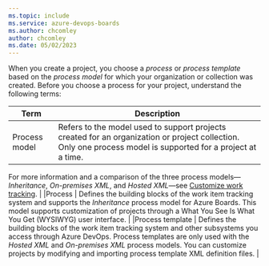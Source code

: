 ```yaml
---
ms.topic: include
ms.service: azure-devops-boards
ms.author: chcomley
author: chcomley
ms.date: 05/02/2023
---
```



When you create a project, you choose a *process* or *process template* based on the *process model* for which your organization or collection was created. Before you choose a process for your project, understand the following terms: 

|Term  |Description  |
|---------|---------|
|Process model | Refers to the model used to support projects created for an organization or project collection. Only one process model is supported for a project at a time. 

For more information and a comparison of the three process models&mdash;*Inheritance*, *On-premises XML*, and *Hosted XML*&mdash;see [Customize work tracking](../reference/customize-work.md#collection-level-process-customization).        |
|Process     | Defines the building blocks of the work item tracking system and supports the *Inheritance* process model for Azure Boards. This model supports customization of projects through a What You See Is What You Get (WYSIWYG) user interface.        |
|Process template     | Defines the building blocks of the work item tracking system and other subsystems you access through Azure DevOps. Process templates are only used with the *Hosted XML* and *On-premises XML* process models. You can customize projects by modifying and importing process template XML definition files.        |
